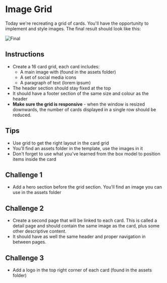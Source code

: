 # Image Grid

Today we're recreating a grid of cards. You'll have the opportunity to implement and style images. The final result should look like this:

![Final](images/image-grid-result.png)

## Instructions

- Create a 16 card grid, each card includes:
  - A main image with (found in the assets folder)
  - A set of social media icons
  - A paragraph of text (lorem ipsum)
- The header section should stay fixed at the top
- It should have a footer section of the same size and colour as the header
- **Make sure the grid is responsive** - when the window is resized downwards, the number of cards displayed in a single row should be reduced.

## Tips

- Use grid to get the right layout in the card grid
- You'll find an assets folder in the template, use the images in it
- Don't forget to use what you've learned from the box model to position items inside the card

## Challenge 1

- Add a hero section before the grid section. You'll find an image you can use in the assets folder

## Challenge 2

- Create a second page that will be linked to each card. This is called a detail page
  and should contain the same image as the card, plus some other descriptive content.
- It should have as well the same header and proper navigation in between pages.

## Challenge 3

- Add a logo in the top right corner of each card (found in the assets folder)
